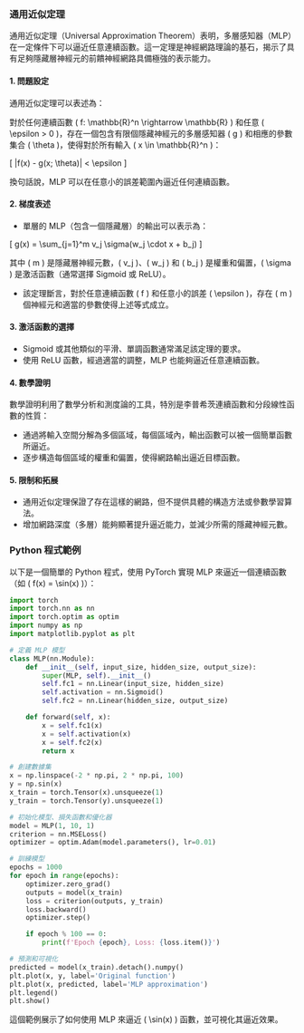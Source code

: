 ### 通用近似定理

通用近似定理（Universal Approximation Theorem）表明，多層感知器（MLP）在一定條件下可以逼近任意連續函數。這一定理是神經網路理論的基石，揭示了具有足夠隱藏層神經元的前饋神經網路具備極強的表示能力。

#### 1. 問題設定

通用近似定理可以表述為：

對於任何連續函數 \( f: \mathbb{R}^n \rightarrow \mathbb{R} \) 和任意 \( \epsilon > 0 \)，存在一個包含有限個隱藏神經元的多層感知器 \( g \) 和相應的參數集合 \( \theta \)，使得對於所有輸入 \( x \in \mathbb{R}^n \)：

\[
|f(x) - g(x; \theta)| < \epsilon
\]

換句話說，MLP 可以在任意小的誤差範圍內逼近任何連續函數。

#### 2. 梯度表述

- 單層的 MLP（包含一個隱藏層）的輸出可以表示為：

\[
g(x) = \sum_{j=1}^m v_j \sigma(w_j \cdot x + b_j)
\]

其中 \( m \) 是隱藏層神經元數，\( v_j \)、\( w_j \) 和 \( b_j \) 是權重和偏置，\( \sigma \) 是激活函數（通常選擇 Sigmoid 或 ReLU）。

- 該定理斷言，對於任意連續函數 \( f \) 和任意小的誤差 \( \epsilon \)，存在 \( m \) 個神經元和適當的參數使得上述等式成立。

#### 3. 激活函數的選擇

- Sigmoid 或其他類似的平滑、單調函數通常滿足該定理的要求。
- 使用 ReLU 函數，經過適當的調整，MLP 也能夠逼近任意連續函數。

#### 4. 數學證明

數學證明利用了數學分析和測度論的工具，特別是李普希茨連續函數和分段線性函數的性質：

- 通過將輸入空間分解為多個區域，每個區域內，輸出函數可以被一個簡單函數所逼近。
- 逐步構造每個區域的權重和偏置，使得網路輸出逼近目標函數。

#### 5. 限制和拓展

- 通用近似定理保證了存在這樣的網路，但不提供具體的構造方法或參數學習算法。
- 增加網路深度（多層）能夠顯著提升逼近能力，並減少所需的隱藏神經元數。

### Python 程式範例

以下是一個簡單的 Python 程式，使用 PyTorch 實現 MLP 來逼近一個連續函數（如 \( f(x) = \sin(x) \)）：

```python
import torch
import torch.nn as nn
import torch.optim as optim
import numpy as np
import matplotlib.pyplot as plt

# 定義 MLP 模型
class MLP(nn.Module):
    def __init__(self, input_size, hidden_size, output_size):
        super(MLP, self).__init__()
        self.fc1 = nn.Linear(input_size, hidden_size)
        self.activation = nn.Sigmoid()
        self.fc2 = nn.Linear(hidden_size, output_size)

    def forward(self, x):
        x = self.fc1(x)
        x = self.activation(x)
        x = self.fc2(x)
        return x

# 創建數據集
x = np.linspace(-2 * np.pi, 2 * np.pi, 100)
y = np.sin(x)
x_train = torch.Tensor(x).unsqueeze(1)
y_train = torch.Tensor(y).unsqueeze(1)

# 初始化模型、損失函數和優化器
model = MLP(1, 10, 1)
criterion = nn.MSELoss()
optimizer = optim.Adam(model.parameters(), lr=0.01)

# 訓練模型
epochs = 1000
for epoch in range(epochs):
    optimizer.zero_grad()
    outputs = model(x_train)
    loss = criterion(outputs, y_train)
    loss.backward()
    optimizer.step()

    if epoch % 100 == 0:
        print(f'Epoch {epoch}, Loss: {loss.item()}')

# 預測和可視化
predicted = model(x_train).detach().numpy()
plt.plot(x, y, label='Original function')
plt.plot(x, predicted, label='MLP approximation')
plt.legend()
plt.show()
```

這個範例展示了如何使用 MLP 來逼近 \( \sin(x) \) 函數，並可視化其逼近效果。